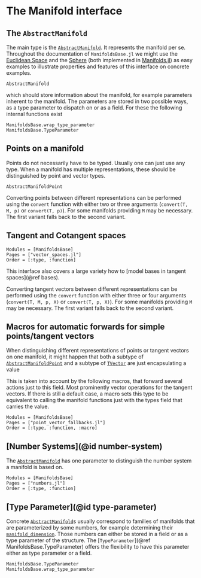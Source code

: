 # The Manifold interface

## The `AbstractManifold`

The main type is the [`AbstractManifold`](@ref). It represents the manifold per se.
Throughout the documentation of `ManifoldsBase.jl` we might use the [Euclidean Space](https://juliamanifolds.github.io/Manifolds.jl/latest/manifolds/euclidean.html) and the [Sphere](https://juliamanifolds.github.io/Manifolds.jl/latest/manifolds/sphere.html) (both implemented in [Manifolds.jl](https://github.com/JuliaManifolds/Manifolds.jl)) as easy examples to illustrate properties and features of this interface on concrete examples.

```@docs
AbstractManifold
```

which should store information about the manifold, for example parameters inherent to the manifold. The parameters are stored in two possible ways, as a type parameter to dispatch on or as a field. For these the following internal functions exist

```@docs
ManifoldsBase.wrap_type_parameter
ManifoldsBase.TypeParameter
```

## Points on a manifold

Points do not necessarily have to be typed.
Usually one can just use any type. When a manifold has multiple representations, these should be distinguished by point and vector types.

```@docs
AbstractManifoldPoint
```

Converting points between different representations can be performed using the `convert` function with either two or three arguments (`convert(T, M, p)` or `convert(T, p)`). For some manifolds providing `M` may be necessary. The first variant falls back to the second variant.

## Tangent and Cotangent spaces

```@autodocs
Modules = [ManifoldsBase]
Pages = ["vector_spaces.jl"]
Order = [:type, :function]
```

This interface also covers a large variety how to [model bases in tangent spaces](@ref bases).

Converting tangent vectors between different representations can be performed using the `convert` function with either three or four arguments (`convert(T, M, p, X)` or `convert(T, p, X)`). For some manifolds providing `M` may be necessary. The first variant falls back to the second variant.

## Macros for automatic forwards for simple points/tangent vectors

When distinguishing different representations of points or tangent vectors on one manifold,
it might happen that both a subtype of [`AbstractManifoldPoint`](@ref) and a subtype of [`TVector`](@ref)
are just encapsulating a value

This is taken into account by the following macros, that forward several actions just to this field. Most prominently vector operations for the tangent vectors.
If there is still a default case, a macro sets this type to be equivalent to calling the manifold functions just with the types field that carries the value.

```@autodocs
Modules = [ManifoldsBase]
Pages = ["point_vector_fallbacks.jl"]
Order = [:type, :function, :macro]
```

## [Number Systems](@id number-system)

The [`AbstractManifold`](@ref) has one parameter to distinguish the number system a manifold is based on.

```@autodocs
Modules = [ManifoldsBase]
Pages = ["numbers.jl"]
Order = [:type, :function]
```

## [Type Parameter](@id type-parameter)

Concrete [`AbstractManifold`](@ref)s usually correspond to families of manifolds that are parameterized by some numbers, for example determining their [`manifold_dimension`](@ref). Those numbers can either be stored in a field or as a type parameter of the structure. The [`TypeParameter`](@ref ManifoldsBase.TypeParameter) offers the flexibility
to have this parameter either as type parameter or a field.

```@docs
ManifoldsBase.TypeParameter
ManifoldsBase.wrap_type_parameter
```
